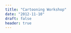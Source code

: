 ```yaml
---
title: "Cartooning Workshop"
date: "2012-11-10"
draft: false
header: true
---
```


```rimg {alt="Cartooning Workshop", src="/images/A7Y174CCIAAuAxd.jpg"}
```